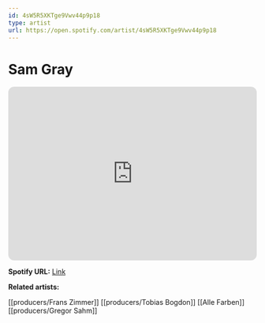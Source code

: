 ```yaml
---
id: 4sW5R5XKTge9Vwv44p9p18
type: artist
url: https://open.spotify.com/artist/4sW5R5XKTge9Vwv44p9p18
---
```

# Sam Gray

<iframe style="border-radius:12px" src="https://open.spotify.com/embed/artist/4sW5R5XKTge9Vwv44p9p18" width="100%" height="352" frameBorder="0" allowfullscreen="" allow="autoplay; clipboard-write; encrypted-media; fullscreen; picture-in-picture" loading="lazy"></iframe>

**Spotify URL:** [Link](https://open.spotify.com/artist/4sW5R5XKTge9Vwv44p9p18)

**Related artists:**

[[producers/Frans Zimmer]]
[[producers/Tobias Bogdon]]
[[Alle Farben]]
[[producers/Gregor Sahm]]

